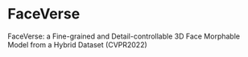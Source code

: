 # FaceVerse
FaceVerse: a Fine-grained and Detail-controllable 3D Face Morphable Model from a Hybrid Dataset (CVPR2022)
